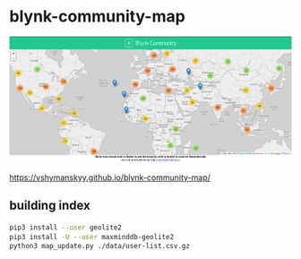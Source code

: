 # blynk-community-map

[![Preview](/preview.png)](https://vshymanskyy.github.io/blynk-community-map/)

https://vshymanskyy.github.io/blynk-community-map/

## building index

```bash
pip3 install --user geolite2
pip3 install -U --user maxminddb-geolite2
python3 map_update.py ./data/user-list.csv.gz
```
